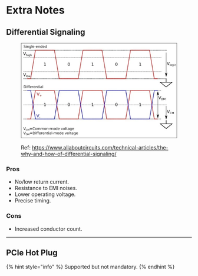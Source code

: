 # Extra Notes

## Differential Signaling

<figure><img src="../../.gitbook/assets/image (8).png" alt=""><figcaption><p>Ref: <a href="https://www.allaboutcircuits.com/technical-articles/the-why-and-how-of-differential-signaling/">https://www.allaboutcircuits.com/technical-articles/the-why-and-how-of-differential-signaling/</a></p></figcaption></figure>

### Pros

* No/low return current.
* Resistance to EMI noises.
* Lower operating voltage.
* Precise timing.

### Cons

* Increased conductor count.

***

## PCIe Hot Plug

{% hint style="info" %}
Supported but not mandatory.
{% endhint %}
